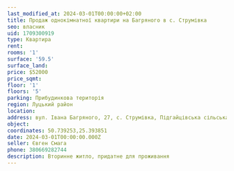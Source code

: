 ```yaml
---
last_modified_at: 2024-03-01T00:00:00+02:00
title: Продаж однокімнатної квартири на Багряного в с. Струмівка
seo: власник
uid: 1709300919
type: Квартира
rent:
rooms: '1'
surface: '59.5'
surface_land:
price: $52000
price_sqmt:
floor: '1'
floors: '5'
parking: Прибудинкова територія
region: Луцький район
location:
address: вул. Івана Багряного, 27, с. Струмівка, Підгайцівська сільська територіальна громада
object:
coordinates: 50.739253,25.393851
date: 2024-03-01T00:00:00.000Z
seller: Євген Смага
phone: 380669282744
description: Вторинне житло, придатне для проживання
---
```

